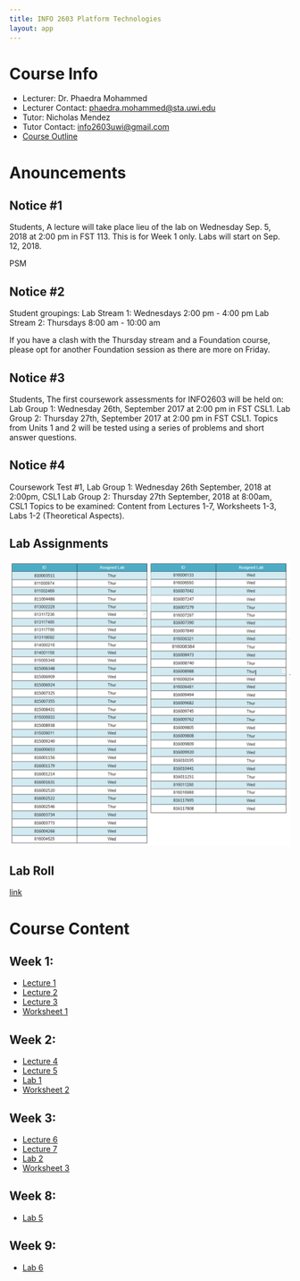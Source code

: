 ```yaml
---
title: INFO 2603 Platform Technologies
layout: app
---
```


# Course Info
- Lecturer: Dr. Phaedra Mohammed
- Lecturer Contact: phaedra.mohammed@sta.uwi.edu
- Tutor: Nicholas Mendez
- Tutor Contact: info2603uwi@gmail.com
- [Course Outline](files/outline.pdf)


# Anouncements

## Notice #1
Students,
A lecture will take place lieu of the lab on Wednesday Sep. 5, 2018 at 2:00 pm in FST 113.
This is for Week 1 only. Labs will start on Sep. 12, 2018.

PSM


## Notice #2

Student groupings:
Lab Stream 1: Wednesdays 2:00 pm - 4:00 pm
Lab Stream 2: Thursdays 8:00 am - 10:00 am

If you have a clash with the Thursday stream and a Foundation course, please opt for another Foundation session as there are more on Friday.


## Notice #3
Students,
The first coursework assessments for INFO2603 will be held on:
Lab Group 1: Wednesday 26th, September 2017 at 2:00 pm in FST CSL1.
Lab Group 2: Thursday 27th, September 2017 at 2:00 pm in FST CSL1.
Topics from Units 1 and 2 will be tested using a series of problems and short answer questions.

## Notice #4
Coursework Test #1,
Lab Group 1: Wednesday 26th September, 2018 at 2:00pm, CSL1
Lab Group 2: Thursday 27th September, 2018 at 8:00am, CSL1
Topics to be examined: Content from Lectures 1-7, Worksheets 1-3, Labs 1-2 (Theoretical Aspects).

## Lab Assignments
![alt text](files/labsupdated.png "Lab Assignments")


## Lab Roll
[link](https://goo.gl/forms/zxnJgd3pPGsCoinp1)

# Course Content

##  Week 1:
- [Lecture 1](files/lecture1.pdf)
- [Lecture 2](files/lecture2.pdf)
- [Lecture 3](files/lecture3.pdf)
- [Worksheet 1](files/WS1.pdf)

##  Week 2:
- [Lecture 4](files/lecture4.pdf)
- [Lecture 5](files/lecture5.pdf)
- [Lab 1](files/lab1.pdf)
- [Worksheet 2](files/WS2.pdf)

## Week 3:
- [Lecture 6](files/lecture6.pdf)
- [Lecture 7](files/lecture7.pdf)
- [Lab 2](files/lab2.pdf)
- [Worksheet 3](files/WS3.pdf)

## Week 8:
- [Lab 5](files/lab5.pdf)


## Week 9:
- [Lab 6](files/lab6.pdf)
